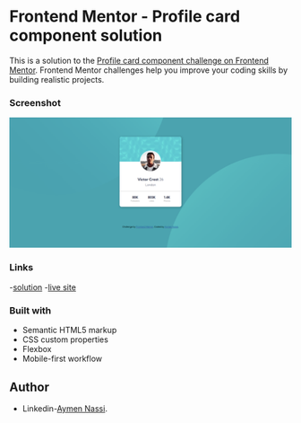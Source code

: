 # Frontend Mentor - Profile card component solution

This is a solution to the [Profile card component challenge on Frontend Mentor](https://www.frontendmentor.io/challenges/profile-card-component-cfArpWshJ). Frontend Mentor challenges help you improve your coding skills by building realistic projects. 

### Screenshot

![](./design/screenshot.png)


### Links

-[solution](https://www.frontendmentor.io/solutions/profile-card-component-Z-ej1x_0NP)
-[live site](https://aymennassi.github.io/Profile-card-component/)

### Built with

- Semantic HTML5 markup
- CSS custom properties
- Flexbox
- Mobile-first workflow

## Author
- Linkedin-[Aymen Nassi](https://www.linkedin.com/in/aymen-nassi/).